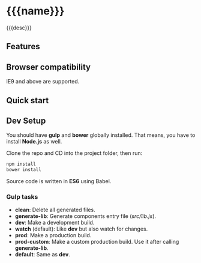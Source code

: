 # {{{name}}}

{{{desc}}}

## Features

## Browser compatibility

IE9 and above are supported.

## Quick start

## Dev Setup

You should have **gulp** and **bower** globally installed. That means, you have to install **Node.js** as well.

Clone the repo and CD into the project folder, then run:

```bash
npm install
bower install
```

Source code is written in **ES6** using Babel.

### Gulp tasks

- __clean__: Delete all generated files.
- __generate-lib__: Generate components entry file (_src/lib.js_).
- __dev__: Make a development build.
- __watch__ (default): Like __dev__ but also watch for changes.
- __prod__: Make a production build.
- __prod-custom__: Make a custom production build. Use it after calling __generate-lib__.
- __default__: Same as __dev__.
